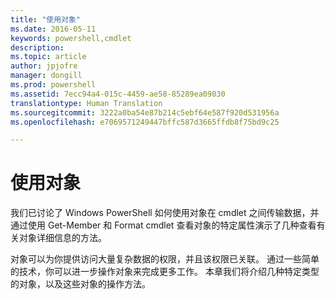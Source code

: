 ```yaml
---
title: "使用对象"
ms.date: 2016-05-11
keywords: powershell,cmdlet
description: 
ms.topic: article
author: jpjofre
manager: dongill
ms.prod: powershell
ms.assetid: 7ecc94a4-015c-4459-ae58-85289ea09030
translationtype: Human Translation
ms.sourcegitcommit: 3222a0ba54e87b214c5ebf64e587f920d531956a
ms.openlocfilehash: e7069571249447bffc587d3665ffdb8f75bd9c25

---
```


# 使用对象
我们已讨论了 Windows PowerShell 如何使用对象在 cmdlet 之间传输数据，并通过使用 Get-Member 和 Format cmdlet 查看对象的特定属性演示了几种查看有关对象详细信息的方法。

对象可以为你提供访问大量复杂数据的权限，并且该权限已关联。 通过一些简单的技术，你可以进一步操作对象来完成更多工作。 本章我们将介绍几种特定类型的对象，以及这些对象的操作方法。




<!--HONumber=Aug16_HO4-->


